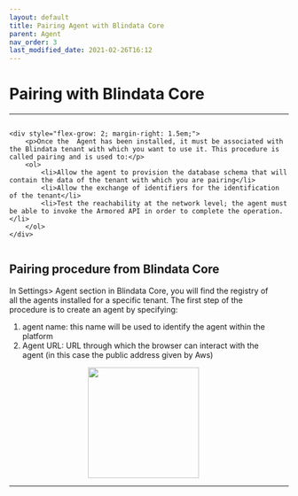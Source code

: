 ```yaml
---
layout: default
title: Pairing Agent with Blindata Core
parent: Agent
nav_order: 3
last_modified_date: 2021-02-26T16:12
---
```


# Pairing with Blindata Core

---

<div style="display: flex; flex-direction: row-reverse; align-items: flex-start;">
   
    <div style="flex-grow: 2; margin-right: 1.5em;">
        <p>Once the  Agent has been installed, it must be associated with the Blindata tenant with which you want to use it. This procedure is called pairing and is used to:</p>
        <ol>
            <li>Allow the agent to provision the database schema that will contain the data of the tenant with which you are pairing</li>
            <li>Allow the exchange of identifiers for the identification of the tenant</li>
            <li>Test the reachability at the network level; the agent must be able to invoke the Armored API in order to complete the operation.</li>
        </ol>
    </div>
</div>


## Pairing procedure from Blindata Core

  <div style="flex-grow: 2; margin-right: 1.5em;">
        <p>
In Settings> Agent section in Blindata Core, you will find the registry of all the agents installed for a specific tenant. The first step of the procedure is to create an agent by specifying:</p>
        <ol>
            <li>
agent name: this name will be used to identify the agent within the platform</li>
            <li>Agent URL: URL through which the browser can interact with the agent (in this case the public address given by Aws)
</li>
        </ol>
        <div style="display: flex; flex-direction: column; align-items: center;">
    <img src="{{site.baseurl}}/assets/images/CreateAgent.png" style="width: 200px;">
   
</div>
    </div>



---

